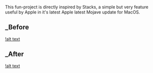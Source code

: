 This fun-project is directly inspired by Stacks, a simple but very feature useful by Apple in it's latest Apple latest Mojave update for MacOS.


## _Before

[!alt text](Stacks-For-Linux/raw/git.jpg)

## _After

[!alt text](Stacks-For-Linux/raw/gitt.jpg)
